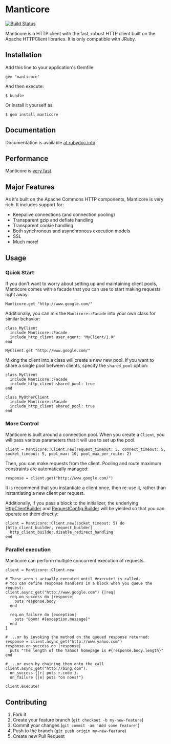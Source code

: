 # Manticore

[![Build Status](https://travis-ci.org/cheald/manticore.png?branch=master)](https://travis-ci.org/cheald/manticore)

Manticore is a HTTP client with the fast, robust HTTP client built on the Apache HTTPClient libraries. It is only compatible with JRuby.

## Installation

Add this line to your application's Gemfile:

    gem 'manticore'

And then execute:

    $ bundle

Or install it yourself as:

    $ gem install manticore

## Documentation

  Documentation is available [at rubydoc.info](http://rubydoc.info/github/cheald/manticore/master/frames).

## Performance

  Manticore is [very fast](https://github.com/cheald/manticore/wiki/Performance).

## Major Features

  As it's built on the Apache Commons HTTP components, Manticore is very rich. It includes support for:

  * Keepalive connections (and connection pooling)
  * Transparent gzip and deflate handling
  * Transparent cookie handling
  * Both synchronous and asynchronous execution models
  * SSL
  * Much more!

## Usage

### Quick Start

If you don't want to worry about setting up and maintaining client pools, Manticore comes with a facade that you can use to start making requests right away:

    Manticore.get "http://www.google.com/"

Additionally, you can mix the `Manticore::Facade` into your own class for similar behavior:

    class MyClient
      include Manticore::Facade
      include_http_client user_agent: "MyClient/1.0"
    end

    MyClient.get "http://www.google.com/"

Mixing the client into a class will create a new new pool. If you want to share a single pool between clients, specify the `shared_pool` option:

    class MyClient
      include Manticore::Facade
      include_http_client shared_pool: true
    end

    class MyOtherClient
      include Manticore::Facade
      include_http_client shared_pool: true
    end

### More Control

Manticore is built around a connection pool. When you create a `Client`, you will pass various parameters that it will use to set up the pool.

    client = Manticore::Client.new(request_timeout: 5, connect_timeout: 5, socket_timeout: 5, pool_max: 10, pool_max_per_route: 2)

Then, you can make requests from the client. Pooling and route maximum constraints are automatically managed:

    response = client.get("http://www.google.com/")

It is recommend that you instantiate a client once, then re-use it, rather than instantiating a new client per request.

Additionally, if you pass a block to the initializer, the underlying [HttpClientBuilder](http://hc.apache.org/httpcomponents-client-ga/httpclient/apidocs/org/apache/http/impl/client/HttpClientBuilder.html) and [RequestConfig.Builder](http://hc.apache.org/httpcomponents-client-ga/httpclient/apidocs/org/apache/http/client/config/RequestConfig.Builder.html) will be yielded so that you can operate on them directly:

    client = Manticore::Client.new(socket_timeout: 5) do |http_client_builder, request_builder|
      http_client_builder.disable_redirect_handling
    end

### Parallel execution

Manticore can perform multiple concurrent execution of requests.

    client = Manticore::Client.new

    # These aren't actually executed until #execute! is called.
    # You can define response handlers in a block when you queue the request:
    client.async_get("http://www.google.com") {|req|
      req.on_success do |response|
        puts response.body
      end

      req.on_failure do |exception|
        puts "Boom! #{exception.message}"
      end
    }

    # ...or by invoking the method on the queued response returned:
    response = client.async_get("http://www.yahoo.com")
    response.on_success do |response|
      puts "The length of the Yahoo! homepage is #{response.body.length}"
    end

    # ...or even by chaining them onto the call
    client.async_get("http://bing.com").
      on_success {|r| puts r.code }.
      on_failure {|e| puts "on noes!"}

    client.execute!

## Contributing

1. Fork it
2. Create your feature branch (`git checkout -b my-new-feature`)
3. Commit your changes (`git commit -am 'Add some feature'`)
4. Push to the branch (`git push origin my-new-feature`)
5. Create new Pull Request
